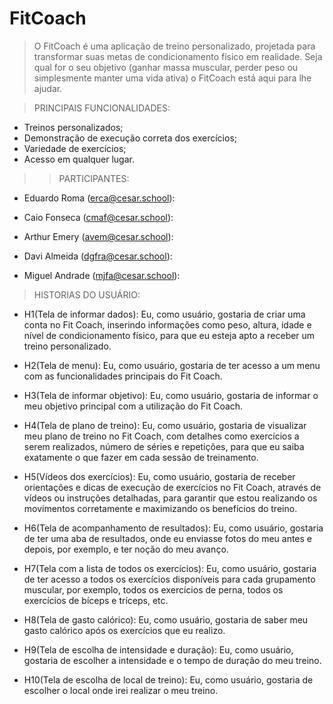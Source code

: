 # FitCoach
> O FitCoach é uma aplicação de treino personalizado, projetada para transformar suas metas de condicionamento físico em realidade. Seja qual for o seu objetivo (ganhar massa muscular, perder peso ou simplesmente manter uma vida ativa) o FitCoach está aqui para lhe ajudar.

>PRINCIPAIS FUNCIONALIDADES:
- Treinos personalizados;
- Demonstração de execução correta dos exercícios;
- Variedade de exercícios;
- Acesso em qualquer lugar.

>> PARTICIPANTES:

- Eduardo Roma (erca@cesar.school):



- Caio Fonseca (cmaf@cesar.school):



- Arthur Emery (avem@cesar.school):



- Davi Almeida (dgfra@cesar.school):



- Miguel Andrade (mjfa@cesar.school):



> HISTORIAS DO USUÁRIO:

- H1(Tela de informar dados): Eu, como usuário, gostaria de criar uma conta no Fit Coach, inserindo informações como peso, altura, idade e nível de condicionamento físico, para que eu esteja apto a receber um treino personalizado.

- H2(Tela de menu): Eu, como usuário, gostaria de ter acesso a um menu com as funcionalidades principais do Fit Coach.

- H3(Tela de informar objetivo): Eu, como usuário, gostaria de informar o meu objetivo principal com a utilização do Fit Coach.

- H4(Tela de plano de treino): Eu, como usuário, gostaria de visualizar meu plano de treino no Fit Coach, com detalhes como exercícios a serem realizados, número de séries e repetições, para que eu saiba exatamente o que fazer em cada sessão de treinamento.

- H5(Vídeos dos exercícios): Eu, como usuário, gostaria de receber orientações e dicas de execução de exercícios no Fit Coach, através de vídeos ou instruções detalhadas, para garantir que estou realizando os movimentos corretamente e maximizando os benefícios do treino.

- H6(Tela de acompanhamento de resultados): Eu, como usuário, gostaria de ter uma aba de resultados, onde eu enviasse fotos do meu antes e depois, por exemplo, e ter noção do meu avanço.

- H7(Tela com a lista de todos os exercícios): Eu, como usuário, gostaria de ter acesso a todos os exercícios disponíveis para cada grupamento muscular, por exemplo, todos os exercícios de perna, todos os exercícios de bíceps e tríceps, etc.

- H8(Tela de gasto calórico): Eu, como usuário, gostaria de saber meu gasto calórico após os exercícios que eu realizo.

- H9(Tela de escolha de intensidade e duração): Eu, como usuário, gostaria de escolher a intensidade e o tempo de duração do meu treino.

- H10(Tela de escolha de local de treino): Eu, como usuário, gostaria de escolher o local onde irei realizar o meu treino.
